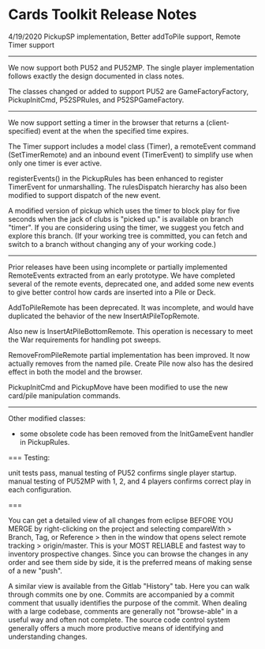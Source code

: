 # Cards Toolkit Release Notes

4/19/2020 PickupSP implementation, Better addToPile support, Remote Timer support

*** 
We now support both PU52 and PU52MP. The single player implementation follows exactly the design documented in class notes. 

The classes changed or added to support PU52 are GameFactoryFactory, PickupInitCmd, P52SPRules, and P52SPGameFactory.  
 
  
***
We now support setting a timer in the browser that returns a (client-specified) event at the when the specified time expires. 

The Timer support includes a model class (Timer), a remoteEvent command (SetTimerRemote) and an inbound event (TimerEvent) to simplify use when only one timer is ever active. 

registerEvents() in the PickupRules has been enhanced to register TimerEvent for unmarshalling. The rulesDispatch hierarchy has also been modified to support dispatch of the new event. 

A modified version of pickup which uses the timer to block play for five seconds when the jack of clubs is "picked up." is available on branch "timer". If you are considering using the timer, we suggest you fetch and explore this branch. (If your working tree is committed, you can fetch and switch to a branch without changing any of your working code.) 
  
***
Prior releases have been using incomplete or partially implemented RemoteEvents extracted from an early prototype. We have completed several of the remote events, deprecated one, and added some new events to give better control how cards are inserted into a Pile or Deck. 

AddToPileRemote has been deprecated. It was incomplete, and would have duplicated the behavior of the new InsertAtPileTopRemote. 

Also new is InsertAtPileBottomRemote. This operation is necessary to meet the War requirements for handling pot sweeps. 

RemoveFromPileRemote partial implementation has been improved. It now actually removes from the named pile. Create Pile now also has the desired effect in both the model and the browser.

PickupInitCmd and PickupMove have been modified to use the new card/pile manipulation commands. 
*** 
Other modified classes: 

- some obsolete code has been removed from  the InitGameEvent handler in PickupRules. 

===
Testing: 

unit tests pass,
manual testing of PU52 confirms single player startup. 
manual testing of PU52MP with 1, 2, and 4 players confirms correct play in each configuration. 

===

You can get a detailed view of all changes from eclipse  BEFORE YOU MERGE by right-clicking on the project and selecting compareWith > Branch, Tag, or Reference > then in the window that opens select remote tracking > origin/master. This is your MOST RELIABLE and fastest way to inventory prospective changes. Since you can browse the changes in any order and see them side by side, it is the preferred means of making sense of a new "push". 

A similar view is available from the Gitlab "History" tab. Here you can walk through commits one by one. Commits are accompanied by a commit comment that usually identifies the purpose of the commit. When dealing with a large codebase, comments are generally not "browse-able" in a useful way and often not complete. The source code control system generally offers a much 
more productive means of identifying and understanding changes.

